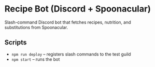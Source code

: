 # Recipe Bot (Discord + Spoonacular)
Slash-command Discord bot that fetches recipes, nutrition, and substitutions from Spoonacular.

## Scripts
- `npm run deploy` – registers slash commands to the test guild
- `npm start` – runs the bot
